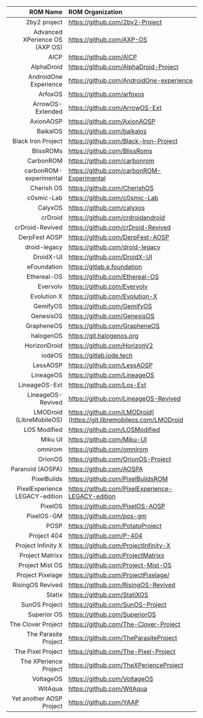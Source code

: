 ROM Name | ROM Organization
-------:|:-------------------------
2by2 project | https://github.com/2by2-Project
Advanced XPerience OS (AXP OS)  | https://github.com/AXP-OS
AICP  | https://github.com/AICP
AlphaDroid  | https://github.com/AlphaDroid-Project
AndroidOne Experience | https://github.com/AndroidOne-experience
ArfoxOS | https://github.com/arfoxos
ArrowOS-Extended | https://github.com/ArrowOS-Ext
AxionAOSP | https://github.com/AxionAOSP
BaikalOS | https://github.com/baikalos
Black Iron Project  | https://github.com/Black-Iron-Project
BlissROMs  | https://github.com/BlissRoms
CarbonROM | https://github.com/carbonrom
carbonROM-experimental | https://github.com/carbonROM-Experimental
Cherish OS | https://github.com/CherishOS
c0smic-Lab | https://github.com/c0smic-Lab
CalyxOS  | https://github.com/calyxos
crDroid  | https://github.com/crdroidandroid
crDroid-Revived | https://github.com/crDroid-Revived
DerpFest AOSP  | https://github.com/DerpFest-AOSP
droid-legacy | https://github.com/droid-legacy
DroidX-UI  | https://github.com/DroidX-UI
eFoundation | https://gitlab.e.foundation
Ethereal-OS  | https://github.com/Ethereal-OS
Evervolv  | https://github.com/Evervolv
Evolution X  | https://github.com/Evolution-X
GemifyOS | https://github.com/GemifyOS
GenesisOS  | https://github.com/GenesisOS
GrapheneOS  | https://github.com/GrapheneOS
halogenOS  | https://git.halogenos.org
HorizonDroid  | https://github.com/HorizonV2
iodéOS | https://gitlab.iode.tech
LessAOSP | https://github.com/LessAOSP
LineageOS  | https://github.com/LineageOS
LineageOS-Ext | https://github.com/Los-Ext
LineageOS-Revived | https://github.com/LineageOS-Revived
LMODroid (LibreMobileOS)  | https://github.com/LMODroid](https://git.libremobileos.com/LMODroid
LOS Modified  | https://github.com/LOSModified
Miku UI  | https://github.com/Miku-UI
omnirom  | https://github.com/omnirom
OrionOS  | https://github.com/OrionOS-Project
Paranoid (AOSPA)  | https://github.com/AOSPA
PixelBuilds  | https://github.com/PixelBuildsROM
PixelExperience LEGACY-edition | https://github.com/PixelExperience-LEGACY-edition
PixelOS  | https://github.com/PixelOS-AOSP
PixelOS-GM  | https://github.com/pos-gm
POSP | https://github.com/PotatoProject
Project 404  | https://github.com/P-404
Project Infinity X  | https://github.com/ProjectInfinity-X
Project Matrixx  | https://github.com/ProjectMatrixx
Project Mist OS  | https://github.com/Project-Mist-OS
Project Pixelage | https://github.com/ProjectPixelage/
RisingOS Revived  | https://github.com/RisingOS-Revived
Statix  | https://github.com/StatiXOS
SunOS Project | https://github.com/SunOS-Project
Superior OS  | https://github.com/SuperiorOS
The Clover Project | https://github.com/The-Clover-Project
The Parasite Project  | https://github.com/TheParasiteProject
The Pixel Project  |https://github.com/The-Pixel-Project
The XPerience Project  | https://github.com/TheXPerienceProject
VoltageOS | https://github.com/VoltageOS
WitAqua | https://github.com/WitAqua
Yet another AOSP Project | https://github.com/YAAP
